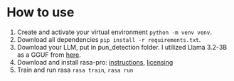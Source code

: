 # How to use
1. Create and activate your virtual environment `python -m venv venv`.
2. Download all dependencies `pip install -r requirements.txt`.
3. Download your LLM, put in pun_detection folder. I utilized Llama 3.2-3B as a GGUF from [here](https://huggingface.co/bartowski/Llama-3.2-3B-Instruct-GGUF). 
4. Download and install rasa-pro: [instructions](https://rasa.com/docs/rasa-pro/installation/python/installation), [licensing](https://rasa.com/docs/rasa-pro/installation/python/licensing)
4. Train and run rasa `rasa train`, `rasa run`
